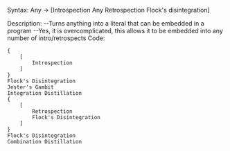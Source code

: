 Syntax:
Any -> \[Introspection Any Retrospection Flock's disintegration]

Description:
\--Turns anything into a literal that can be embedded in a program
\--Yes, it is overcomplicated, this allows it to be embedded into any number of intro/retrospects
Code:
```
{
	[
		Introspection
	]
}
Flock's Disintegration
Jester's Gambit
Integration Distillation
{
	[
		Retrospection
		Flock's Disintegration
	]
}
Flock's Disintegration
Combination Distillation
```
